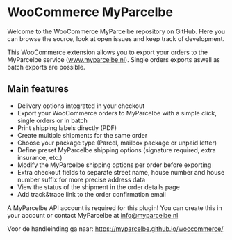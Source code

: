 # WooCommerce MyParcelbe
Welcome to the WooCommerce MyParcelbe repository on GitHub. Here you can browse the source, look at open issues and keep track of development.

This WooCommerce extension allows you to export your orders to the MyParcelbe service (www.myparcelbe.nl). Single orders exports aswell as batch exports are possible.

## Main features
- Delivery options integrated in your checkout
- Export your WooCommerce orders to MyParcelbe with a simple click, single orders or in batch
- Print shipping labels directly (PDF)
- Create multiple shipments for the same order
- Choose your package type (Parcel, mailbox package or unpaid letter)
- Define preset MyParcelbe shipping options (signature required, extra insurance, etc.)
- Modify the MyParcelbe shipping options per order before exporting
- Extra checkout fields to separate street name, house number and house number suffix for more precise address data
- View the status of the shipment in the order details page
- Add track&trace link to the order confirmation email

A MyParcelbe API account is required for this plugin! You can create this in your account or contact MyParcelbe at info@myparcelbe.nl

Voor de handleinding ga naar: https://myparcelbe.github.io/woocommerce/
